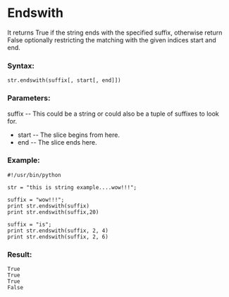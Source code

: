 # Endswith

It returns True if the string ends with the specified suffix, otherwise return False optionally restricting the matching with the given indices start and end.

### Syntax:
```
str.endswith(suffix[, start[, end]])
```

### Parameters:
suffix -- This could be a string or could also be a tuple of suffixes to look for.

* start -- The slice begins from here.
* end -- The slice ends here.

### Example:
```
#!/usr/bin/python

str = "this is string example....wow!!!";

suffix = "wow!!!";
print str.endswith(suffix)
print str.endswith(suffix,20)

suffix = "is";
print str.endswith(suffix, 2, 4)
print str.endswith(suffix, 2, 6)
```

### Result:
```
True
True
True
False
```